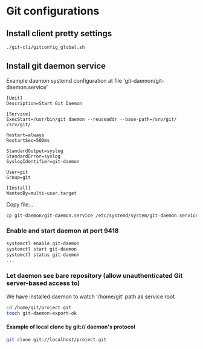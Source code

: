 # Git configurations

## Install client pretty settings

``` bash
./git-cli/gitconfig_global.sh
```


## Install git daemon service

Example daemon systemd configuration at file 'git-daemon/git-daemon.service'

```
[Unit]
Description=Start Git Daemon

[Service]
ExecStart=/usr/bin/git daemon --reuseaddr --base-path=/srv/git/ /srv/git/

Restart=always
RestartSec=500ms

StandardOutput=syslog
StandardError=syslog
SyslogIdentifier=git-daemon

User=git
Group=git

[Install]
WantedBy=multi-user.target
```

Copy file...

``` bash
cp git-daemon/git-daemon.service /etc/systemd/system/git-daemon.service
```

### Enable and start daemon at port 9418

``` bash
systemctl enable git-daemon
systemctl start git-daemon
systemctl status git-daemon
...
```

### Let daemon see bare repository (allow unauthenticated Git server-based access to)

We have installed daemon to watch '/home/git' path as service root

``` bash
cd /home/git/project.git
touch git-daemon-export-ok
```

#### Example of local clone by git:// daemon's protocol

``` bash
git clone git://localhost/project.git
```
